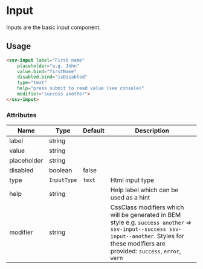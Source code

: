 # Input
Inputs are the basic input component.

## Usage

```html
<ssv-input label="First name"
    placeholder="e.g. John"
    value.bind="firstName"
    disabled.bind="isDisabled"
    type="text"
    help="press submit to read value (see console)"
    modifier="success another">
</ssv-input>
```

### Attributes
| Name          | Type        | Default | Description                      |
|---------------|-------------|---------|----------------------------------|
| label         | string      |         |                                  |
| value         | string      |         |                                  |
| placeholder   | string      |         |                                  |
| disabled      | boolean     | false   |                                  |
| type          | `InputType` | `text`  | Html input type                  |
| help          | string      |         | Help label which can be used as a hint |
| modifier      | string      |         | CssClass modifiers which will be generated in BEM style e.g. `success another` => `ssv-input--success ssv-input--another`. Styles for these modifiers are provided: `success`, `error`, `warn` |

